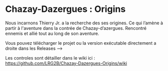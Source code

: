 # Chazay-Dazergues : Origins
Nous incarnons Thierry Jr. a la recherche des ses origines. Ce qui l’amène à partir à l'aventure dans la contrée de Chazay-d’azergues. Rencontré ennemis et allié tout au long de  son aventure.

Vous pouvez télécharger le projet ou la version exécutable directement a droite dans les Releases -->

Les controles sont détailler dans le wiki ici : https://github.com/LRG2B/Chazay-Dazergues-Origins/wiki
